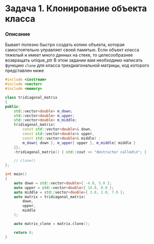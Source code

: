 # Задача 1. Клонирование объекта класса

### Описание
Бывает полезно быстро создать копию объекта, которая самостоятельно управляет своей памятью.
Если объект класса тяжелый и имеет много данных на стеке, то целесообразнее возвращать unique_ptr
В этом задании вам необходимо написать функцию `clone` для класса трехдиагональной матрицы, код которого представлен
ниже

``` C++
#include <iostream>
#include <vector>
#include <memory>

class tridiagonal_matrix
{
public:
    std::vector<double> m_down;
    std::vector<double> m_upper;
    std::vector<double> m_middle;
    tridiagonal_matrix(
        const std::vector<double>& down,
        const std::vector<double>& upper,
        const std::vector<double>& middle) :
        m_down{ down }, m_upper{ upper }, m_middle{ middle }
    {};
    ~tridiagonal_matrix() { std::cout << "destructor called\n"; }

    // clone()
};

int main()
{
    auto down = std::vector<double>{ -4.0, 5.0 };
    auto upper = std::vector<double>{ 14.0, 8.0 };
    auto middle = std::vector<double>{ 3.0, 1.0, 7.0 };
    auto matrix = tridiagonal_matrix(
        down,
        upper,
        middle
    );

    auto matrix_clone = matrix.clone();

    return 0;
}
```